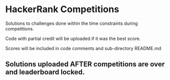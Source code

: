 # HackerRank Competitions

Solutions to challenges done within the time constraints during competitions.

Code with partial credit will be uploaded if it was the best score. 

Scores will be included in code comments and sub-directory README.md

## Solutions uploaded AFTER competitions are over and leaderboard locked.

